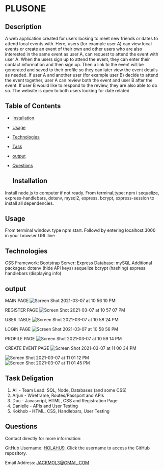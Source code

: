 # PLUSONE 


  ## Description 

A web application created for users looking to meet new friends or dates to attend local events with. Here, users (for example user A) can view local events or create an event of their own and other users who are also interested in the same event as user A, can request to attend the event with user A. When the users sign up to attend the event, they can enter their contact information and then sign up. Then a link to the event will be generated and saved to their profile so they can later view the event details as needed. If user A and another user (for example user B) decide to attend the event together, user A can review both the event and user B after the event. If user B would like to respond to the review, they are also able to do so. The website is open to both users looking for date related  


  ## Table of Contents

* [Installation](#installation)
* [Usage](#usage)
* [Technologies](#Technologies)
* [Task](#Task)
* [output](#output)
* [Questions](#questions)


  ## Installation 

Install node.js to computer if not ready. From terminal,type: npm i sequelize, express-handlebars, dotenv, mysql2, express, bcrypt, express-session to install all dependencies.   


  ## Usage 

From terminal window. type npm start. Followd by entering localhost:3000 in your browser URL line  

## Technologies
CSS Framework: Bootstrap
Server: Express
Database: mySQL
Additional packages:
dotenv (hide API keys)
sequelize
bcrypt (hashing)
express handlebars (displaying info)


## output 
MAIN PAGE
![Screen Shot 2021-03-07 at 10 56 10 PM](https://user-images.githubusercontent.com/70487513/110277943-45f54c80-7fa4-11eb-9b81-40bcbcbdf167.png)


REGISTER PAGE
![Screen Shot 2021-03-07 at 10 57 07 PM](https://user-images.githubusercontent.com/70487513/110277953-4b529700-7fa4-11eb-943f-f18b26212eda.png)


USER TABLE
![Screen Shot 2021-03-07 at 10 58 24 PM](https://user-images.githubusercontent.com/70487513/110277964-56a5c280-7fa4-11eb-9054-ef66af277cb4.png)


LOGIN PAGE
![Screen Shot 2021-03-07 at 10 58 56 PM](https://user-images.githubusercontent.com/70487513/110277966-59081c80-7fa4-11eb-81a7-d46f0c8fee3a.png)


PROFILE PAGE
![Screen Shot 2021-03-07 at 10 59 14 PM](https://user-images.githubusercontent.com/70487513/110277974-5c030d00-7fa4-11eb-99db-d7b173bd725a.png)


CREATE EVENT PAGE
![Screen Shot 2021-03-07 at 11 00 34 PM](https://user-images.githubusercontent.com/70487513/110277984-602f2a80-7fa4-11eb-853a-57ef10d0aef5.png)


![Screen Shot 2021-03-07 at 11 01 12 PM](https://user-images.githubusercontent.com/70487513/110278007-6b825600-7fa4-11eb-81e0-7b355a8220b5.png)
![Screen Shot 2021-03-07 at 11 01 45 PM](https://user-images.githubusercontent.com/70487513/110278014-71783700-7fa4-11eb-9246-66c539b40a3c.png)
  

## Task Deligation 

1) Ali - Team Lead: SQL, Node, Databases (and some CSS)
2) Arjun - Wireframe, Routes/Passport and APIs
3) Duc - Javascript, HTML, CSS and Registration Page
4) Danielle - APIs and User Testing
5) Kokhob - HTML, CSS, Handlebars, User Testing


  ## Questions 

Contact directly for more information:

GitHub Username: [HOLAHU9](https://github.com/HOLAHU9). Click the username to access the GitHub repository. 

Email Address: [JACKMOL3@GMAIL.COM](mailto:JACKMOL3@GMAIL.COM)
